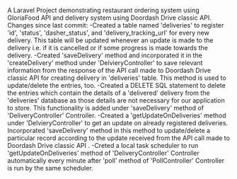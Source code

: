 A Laravel Project demonstrating restaurant ordering system using GloriaFood API
    and delivery system using Doordash Drive classic API.
Changes since last commit: 
-Created a table named 'deliveries' to register 'id', 'status', 'dasher_status',
    and 'delivery_tracking_url' for every new delivery.
    This table will be updated whenever an update is made to the delivery i.e.
    if it is cancelled or if some progress is made towards the delivery.
-Created 'saveDelivery' method and incorporated it in the 'createDelivery' method
    under 'DelvieryController' to save relevant information from the response of
    the API call made to Doordash Drive classic API for creating delivery in
    'deliveries' table. This method is used to update/delete the entries, too.
-Created a DELETE SQL statement to delete the entries which contain the
    details of a 'delivered' delivery from the 'deliveries' database as those 
    details are not necessary for our application to store. This functionality 
    is added under 'saveDelivery' method of 'DeliveryController' 
    Controller.
-Created a 'getUpdateOnDeliveries' method under 'DelvieryController' to 
    get an update on already registered deliveries. Incorporated
    'saveDelivery' method in this method to update/delete a particular record
    according to the update received from the API call made to
    Doordash Drive classic API .
-Creted a local task scheduler to run 'getUpdateOnDeliveries' method of
    'DeliveryController' Controller automatically every minute after 
    'poll' method of 'PollController' Controller is run by the same scheduler.
<!-- In a future commit:
-Created a route to take the user to the delivery tracking url once the order is
placed right from the page used to place the order.
-->
